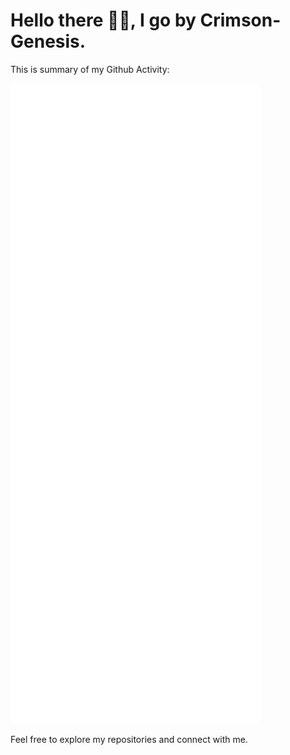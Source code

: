 # Hello there 👋🏻, I go by Crimson-Genesis.
This is summary of my Github Activity:

![Metrics](https://raw.githubusercontent.com/Crimson-Genesis/metrics/refs/heads/master/github-metrics.svg)

Feel free to explore my repositories and connect with me.

